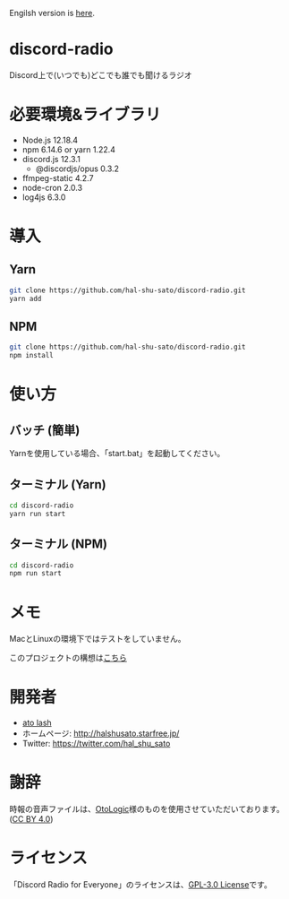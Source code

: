 Engilsh version is [here](https://github.com/hal-shu-sato/discord-radio/blob/master/README.md).

# discord-radio
Discord上で(いつでも)どこでも誰でも聞けるラジオ

# 必要環境&ライブラリ

- Node.js 12.18.4
- npm 6.14.6 or yarn 1.22.4
- discord.js 12.3.1
  - @discordjs/opus 0.3.2
- ffmpeg-static 4.2.7
- node-cron 2.0.3
- log4js 6.3.0

# 導入

## Yarn

```bash
git clone https://github.com/hal-shu-sato/discord-radio.git
yarn add
```

## NPM

```bash
git clone https://github.com/hal-shu-sato/discord-radio.git
npm install
```

# 使い方

## バッチ (簡単)

Yarnを使用している場合、「start.bat」を起動してください。

## ターミナル (Yarn)

```bash
cd discord-radio
yarn run start
```

## ターミナル (NPM)

```bash
cd discord-radio
npm run start
```

# メモ

MacとLinuxの環境下ではテストをしていません。

このプロジェクトの構想は[こちら](https://gist.github.com/hal-shu-sato/f1b53fe7fe03f3786eaaff629a791e50)

# 開発者

- [ato lash](https://github.com/hal-shu-sato)
- ホームページ: http://halshusato.starfree.jp/
- Twitter: https://twitter.com/hal_shu_sato

# 謝辞

時報の音声ファイルは、[OtoLogic](https://otologic.jp)様のものを使用させていただいております。 ([CC BY 4.0](https://github.com/hal-shu-sato/discord-radio/blob/master/time_signal/LICENSE))

# ライセンス

「Discord Radio for Everyone」のライセンスは、[GPL-3.0 License](https://github.com/hal-shu-sato/discord-radio/blob/master/LICENSE)です。
